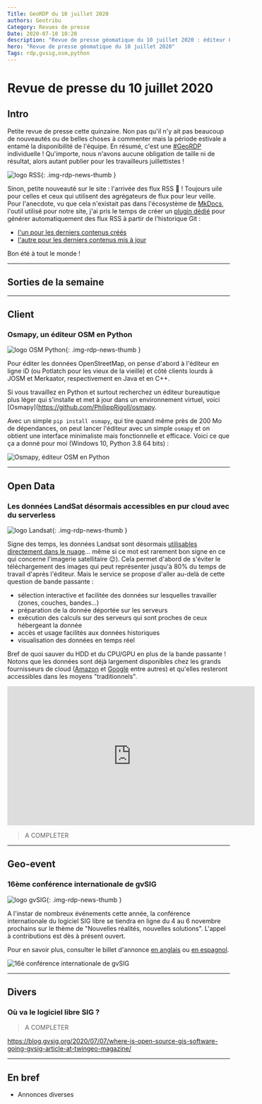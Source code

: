 ```yaml
---
Title: GeoRDP du 10 juillet 2020
authors: Geotribu
Category: Revues de presse
Date: 2020-07-10 10:20
description: "Revue de presse géomatique du 10 juillet 2020 : éditeur OSM en Python, arrivée des flux RSS"
hero: "Revue de presse géomatique du 10 juillet 2020"
Tags: rdp,gvsig,osm,python
---
```


# Revue de presse du 10 juillet 2020

## Intro

Petite revue de presse cette quinzaine. Non pas qu'il n'y ait pas beaucoup de nouveautés ou de belles choses à commenter mais la période estivale a entamé la disponibilité de l'équipe. En résumé, c'est une [#GeoRDP](https://twitter.com/search?q=%23GeoRDP&src=typed_query&f=live) individuelle ! Qu'importe, nous n'avons aucune obligation de taille ni de résultat, alors autant publier pour les travailleurs juillettistes !

![logo RSS](https://cdn.geotribu.fr/img/logos-icones/rss.png){: .img-rdp-news-thumb }

Sinon, petite nouveauté sur le site : l'arrivée des flux RSS :tada: ! Toujours uile pour celles et ceux qui utilisent des agrégateurs de flux pour leur veille. Pour l'anecdote, vu que cela n'existait pas dans l'écosystème de [MkDocs](https://www.mkdocs.org/), l'outil utilisé pour notre site, j'ai pris le temps de créer un [plugin dédié](https://guts.github.io/mkdocs-rss-plugin/) pour générer automatiquement des flux RSS à partir de l'historique Git :

- [l'un pour les derniers contenus créés](/feed_rss_created.xml)
- [l'autre pour les derniers contenus mis à jour](/feed_rss_updated.xml)

Bon été à tout le monde !

----

## Sorties de la semaine

----

## Client

### Osmapy, un éditeur OSM en Python

![logo OSM Python](https://cdn.geotribu.fr/img/logos-icones/OpenStreetMap/osm_python.png){: .img-rdp-news-thumb }

Pour éditer les données OpenStreetMap, on pense d'abord à l'éditeur en ligne iD (ou Potlatch pour les vieux de la vieille) et côté clients lourds à JOSM et Merkaator, respectivement en Java et en C++.

Si vous travaillez en Python et surtout recherchez un éditeur bureautique plus léger qui s'installe et met à jour dans un environnement virtuel, voici [Osmapy](https://github.com/PhilippRigoll/osmapy.

Avec un simple `pip install osmapy`, qui tire quand même près de 200 Mo de dépendances, on peut lancer l'éditeur avec un simple `osmapy` et on obtient une interface minimaliste mais fonctionnelle et efficace. Voici ce que ça a donné pour moi (Windows 10, Python 3.8 64 bits) :

![Osmapy, éditeur OSM en Python](https://cdn.geotribu.fr/img/articles-blog-rdp/capture-ecran/osmapy.png "Capture d'Osmapy l'éditeur bureautique OSM en Python")

----

## Open Data

### Les données LandSat désormais accessibles en pur cloud avec du serverless

![logo Landsat](https://cdn.geotribu.fr/img/logos-icones/landsat.jpg){: .img-rdp-news-thumb }

Signe des temps, les données Landsat sont désormais [utilisables directement dans le nuage](https://www.usgs.gov/news/landsat-data-moving-public-cloud-early-2020)... même si ce mot est rarement bon signe en ce qui concerne l'imagerie satellitaire :wink:). Cela permet d'abord de s'éviter le téléchargement des images qui peut représenter jusqu'à 80% du temps de travail d'après l'éditeur. Mais le service se propose d'aller au-delà de cette question de bande passante :

- sélection interactive et facilitée des données sur lesquelles travailler (zones, couches, bandes...)
- préparation de la donnée déportée sur les serveurs
- exécution des calculs sur des serveurs qui sont proches de ceux hébergeant la donnée
- accès et usage facilités aux données historiques
- visualisation des données en temps réel

Bref de quoi sauver du HDD et du CPU/GPU en plus de la bande passante ! Notons que les données sont déjà largement disponibles chez les grands fournisseurs de cloud ([Amazon](https://registry.opendata.aws/landsat-8/) et [Google](https://cloud.google.com/storage/docs/public-datasets/landsat?hl=fr) entre autres) et qu'elles resteront accessibles dans les moyens "traditionnels".

<iframe width="560" height="315" src="https://www.youtube-nocookie.com/embed/SmG_2t-J_1o" frameborder="0" allow="accelerometer; autoplay; encrypted-media; gyroscope; picture-in-picture" allowfullscreen></iframe>

> A COMPLETER

----

## Geo-event

### 16ème conférence internationale de gvSIG

![logo gvSIG](https://cdn.geotribu.fr/img/logos-icones/logiciels_librairies/gvsig.png){: .img-rdp-news-thumb }

A l'instar de nombreux événements cette année, la conférence internationale du logiciel SIG libre se tiendra en ligne du 4 au 6 novembre prochains sur le thème de "Nouvelles réalités, nouvelles solutions". L'appel à contributions est dès à présent ouvert.

Pour en savoir plus, consulter le billet d'annonce [en anglais](https://blog.gvsig.org/2020/06/30/16th-international-gvsig-conference-online-event-communication-proposals-submission/) ou [en espagnol](https://blog.gvsig.org/2020/06/30/16as-jornadas-internacionales-gvsig-evento-online-presentacion-de-comunicaciones/).

![16è conférence internationale de gvSIG](https://cdn.geotribu.fr/img/external/salons_conferences/gvsig_conference_16_2020.png)

----

## Divers

### Où va le logiciel libre SIG ?

> A COMPLETER

<https://blog.gvsig.org/2020/07/07/where-is-open-source-gis-software-going-gvsig-article-at-twingeo-magazine/>

----

## En bref

- Annonces diverses
